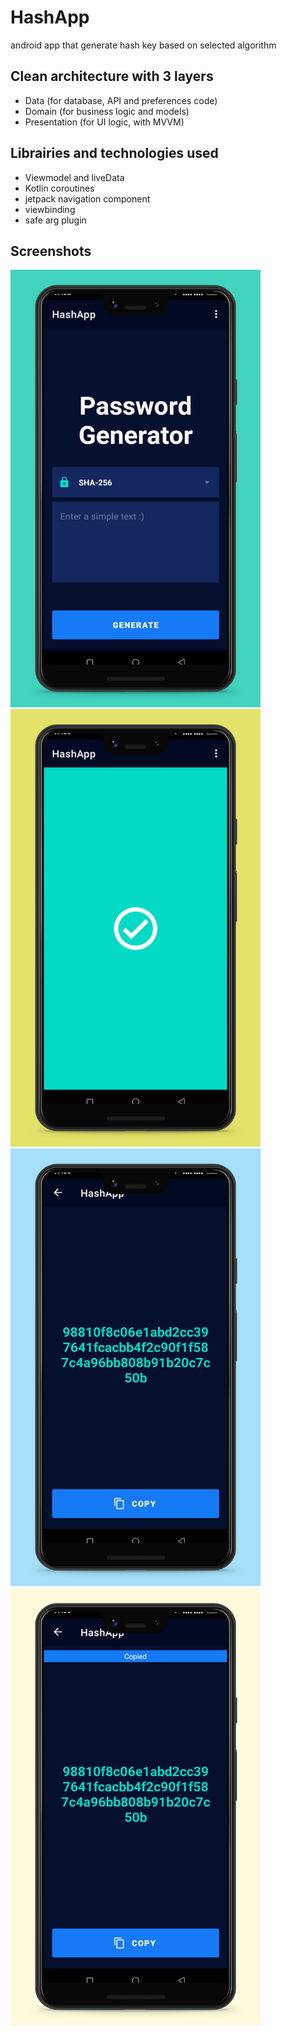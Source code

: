 # HashApp
android app that generate hash key based on selected algorithm

## Clean architecture with 3 layers
- Data (for database, API and preferences code)
- Domain (for business logic and models)
- Presentation (for UI logic, with MVVM)

## Librairies and technologies used
- Viewmodel and liveData
- Kotlin coroutines
- jetpack navigation component
- viewbinding
- safe arg plugin


## Screenshots
 <img size src="https://github.com/franck30/HashApp/blob/master/Phone%20Screenshot%201.jpg" alt="ArchiTecture logo" width="400" height="700"/> <img size src="https://github.com/franck30/HashApp/blob/master/Phone%20Screenshot%203.jpg" alt="ArchiTecture logo" width="400" height="700"/>
 <img size src="https://github.com/franck30/HashApp/blob/master/Phone%20Screenshot%204.jpg" alt="ArchiTecture logo" width="400" height="700"/><img size src="https://github.com/franck30/HashApp/blob/master/Phone%20Screenshot%205.jpg" alt="ArchiTecture logo" width="400" height="700"/>

